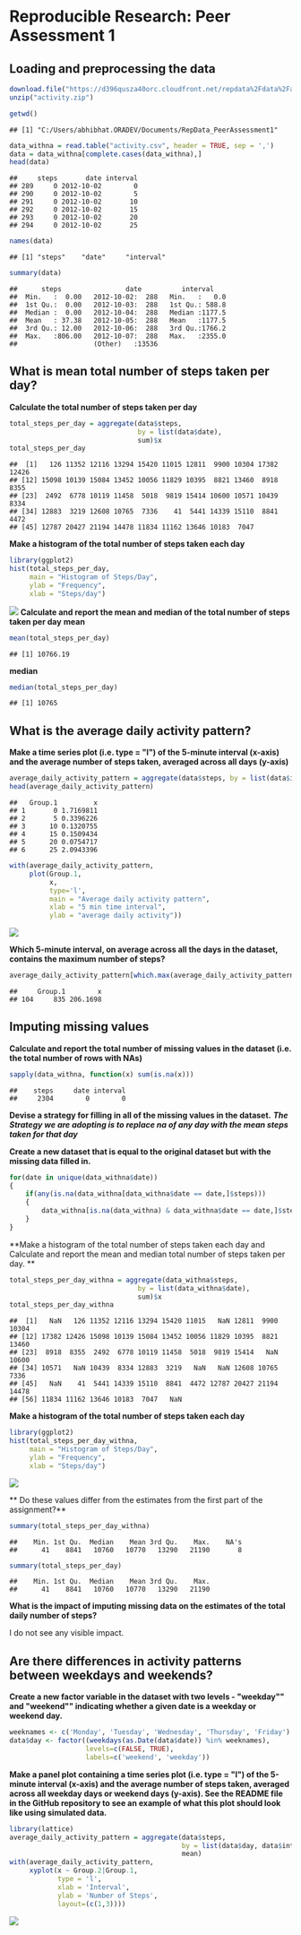 # Reproducible Research: Peer Assessment 1

## Loading and preprocessing the data

```r
download.file("https://d396qusza40orc.cloudfront.net/repdata%2Fdata%2Factivity.zip", "activity.zip")
unzip("activity.zip")
```


```r
getwd()
```

```
## [1] "C:/Users/abhibhat.ORADEV/Documents/RepData_PeerAssessment1"
```

```r
data_withna = read.table("activity.csv", header = TRUE, sep = ',')
data = data_withna[complete.cases(data_withna),]
head(data)
```

```
##     steps       date interval
## 289     0 2012-10-02        0
## 290     0 2012-10-02        5
## 291     0 2012-10-02       10
## 292     0 2012-10-02       15
## 293     0 2012-10-02       20
## 294     0 2012-10-02       25
```

```r
names(data)
```

```
## [1] "steps"    "date"     "interval"
```

```r
summary(data)
```

```
##      steps                date          interval     
##  Min.   :  0.00   2012-10-02:  288   Min.   :   0.0  
##  1st Qu.:  0.00   2012-10-03:  288   1st Qu.: 588.8  
##  Median :  0.00   2012-10-04:  288   Median :1177.5  
##  Mean   : 37.38   2012-10-05:  288   Mean   :1177.5  
##  3rd Qu.: 12.00   2012-10-06:  288   3rd Qu.:1766.2  
##  Max.   :806.00   2012-10-07:  288   Max.   :2355.0  
##                   (Other)   :13536
```

## What is mean total number of steps taken per day?
**Calculate the total number of steps taken per day**

```r
total_steps_per_day = aggregate(data$steps, 
                                by = list(data$date), 
                                sum)$x
total_steps_per_day
```

```
##  [1]   126 11352 12116 13294 15420 11015 12811  9900 10304 17382 12426
## [12] 15098 10139 15084 13452 10056 11829 10395  8821 13460  8918  8355
## [23]  2492  6778 10119 11458  5018  9819 15414 10600 10571 10439  8334
## [34] 12883  3219 12608 10765  7336    41  5441 14339 15110  8841  4472
## [45] 12787 20427 21194 14478 11834 11162 13646 10183  7047
```
**Make a histogram of the total number of steps taken each day**

```r
library(ggplot2)
hist(total_steps_per_day, 
     main = "Histogram of Steps/Day", 
     ylab = "Frequency", 
     xlab = "Steps/day")
```

![](PA1_template_files/figure-html/qplot-1.png) 
**Calculate and report the mean and median of the total number of steps taken per day**
**mean**

```r
mean(total_steps_per_day)
```

```
## [1] 10766.19
```
**median**

```r
median(total_steps_per_day)
```

```
## [1] 10765
```
## What is the average daily activity pattern?
**Make a time series plot (i.e. type = "l") of the 5-minute interval (x-axis) and the average number of steps taken, averaged across all days (y-axis)**

```r
average_daily_activity_pattern = aggregate(data$steps, by = list(data$interval), mean)
head(average_daily_activity_pattern)
```

```
##   Group.1         x
## 1       0 1.7169811
## 2       5 0.3396226
## 3      10 0.1320755
## 4      15 0.1509434
## 5      20 0.0754717
## 6      25 2.0943396
```

```r
with(average_daily_activity_pattern, 
     plot(Group.1, 
          x, 
          type='l', 
          main = "Average daily activity pattern", 
          xlab = "5 min time interval", 
          ylab = "average daily activity"))
```

![](PA1_template_files/figure-html/unnamed-chunk-6-1.png) 

**Which 5-minute interval, on average across all the days in the dataset, contains the maximum number of steps?**

```r
average_daily_activity_pattern[which.max(average_daily_activity_pattern$x),]
```

```
##     Group.1        x
## 104     835 206.1698
```

## Imputing missing values
**Calculate and report the total number of missing values in the dataset (i.e. the total number of rows with NAs)**

```r
sapply(data_withna, function(x) sum(is.na(x)))
```

```
##    steps     date interval 
##     2304        0        0
```
**Devise a strategy for filling in all of the missing values in the dataset.**
***The Strategy we are adopting is to replace na of any day with the mean steps taken for that day***

**Create a new dataset that is equal to the original dataset but with the missing data filled in.**

```r
for(date in unique(data_withna$date))
{
    if(any(is.na(data_withna[data_withna$date == date,]$steps)))
    {
        data_withna[is.na(data_withna) & data_withna$date == date,]$steps =                mean(data_withna[data_withna$date == date,]$steps, na.rm = TRUE)
    }
}
```
**Make a histogram of the total number of steps taken each day and Calculate and report the mean and median total number of steps taken per day. **

```r
total_steps_per_day_withna = aggregate(data_withna$steps, 
                                by = list(data_withna$date), 
                                sum)$x
total_steps_per_day_withna
```

```
##  [1]   NaN   126 11352 12116 13294 15420 11015   NaN 12811  9900 10304
## [12] 17382 12426 15098 10139 15084 13452 10056 11829 10395  8821 13460
## [23]  8918  8355  2492  6778 10119 11458  5018  9819 15414   NaN 10600
## [34] 10571   NaN 10439  8334 12883  3219   NaN   NaN 12608 10765  7336
## [45]   NaN    41  5441 14339 15110  8841  4472 12787 20427 21194 14478
## [56] 11834 11162 13646 10183  7047   NaN
```
**Make a histogram of the total number of steps taken each day**

```r
library(ggplot2)
hist(total_steps_per_day_withna, 
     main = "Histogram of Steps/Day", 
     ylab = "Frequency", 
     xlab = "Steps/day")
```

![](PA1_template_files/figure-html/qplot1-1.png) 

** Do these values differ from the estimates from the first part of the assignment?**

```r
summary(total_steps_per_day_withna)
```

```
##    Min. 1st Qu.  Median    Mean 3rd Qu.    Max.    NA's 
##      41    8841   10760   10770   13290   21190       8
```

```r
summary(total_steps_per_day)
```

```
##    Min. 1st Qu.  Median    Mean 3rd Qu.    Max. 
##      41    8841   10760   10770   13290   21190
```
**What is the impact of imputing missing data on the estimates of the total daily number of steps?**

I do not see any visible impact.

## Are there differences in activity patterns between weekdays and weekends?

**Create a new factor variable in the dataset with two levels - "weekday"" and "weekend"" indicating whether a given date is a weekday or weekend day.**

```r
weeknames <- c('Monday', 'Tuesday', 'Wednesday', 'Thursday', 'Friday')
data$day <- factor((weekdays(as.Date(data$date)) %in% weeknames), 
                   levels=c(FALSE, TRUE), 
                   labels=c('weekend', 'weekday'))
```
**Make a panel plot containing a time series plot (i.e. type = "l") of the 5-minute interval (x-axis) and the average number of steps taken, averaged across all weekday days or weekend days (y-axis). See the README file in the GitHub repository to see an example of what this plot should look like using simulated data.**

```r
library(lattice)
average_daily_activity_pattern = aggregate(data$steps, 
                                           by = list(data$day, data$interval), 
                                           mean)
with(average_daily_activity_pattern, 
     xyplot(x ~ Group.2|Group.1, 
            type = 'l', 
            xlab = 'Interval',
            ylab = 'Number of Steps',
            layout=(c(1,3))))
```

![](PA1_template_files/figure-html/lattice-1.png) 
